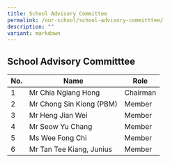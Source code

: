 ```yaml
---
title: School Advisory Committee
permalink: /our-school/school-advisory-committtee/
description: ""
variant: markdown
---
```

## School Advisory Committtee

<table>
<thead>
  <tr>
    <th>No.<br></th>
    <th>Name<br></th>
    <th>Role<br></th>
  </tr>
</thead>
<tbody>
  <tr>
    <td>1<br></td>
    <td>Mr Chia Ngiang Hong<br></td>
    <td>Chairman<br></td>
  </tr>
  <tr>
    <td>2<br></td>
    <td>Mr Chong Sin Kiong (PBM) <br></td>
    <td>Member<br></td>
  </tr>
  <tr>
    <td>3<br></td>
    <td>Mr Heng Jian Wei<br></td>
    <td>Member <br></td>
  </tr>
  <tr>
    <td>4<br></td>
    <td>Mr Seow Yu Chang <br></td>
    <td>Member<br></td>
  </tr>
  <tr>
    <td>5<br></td>
    <td>Ms Wee Fong Chi<br></td>
    <td>Member<br></td>
  </tr>

  <tr>
    <td>6</td>
    <td>Mr Tan Tee Kiang, Junius  <br></td>
    <td>Member </td>
  </tr>
</tbody>
</table>